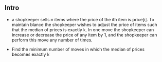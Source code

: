 ## Intro
- a shopkeeper sells n items where the price of the ith item is price[i]. To maintain blance the shopkeeper wishes to adjust the price of items such that the median of prices is exactly k. In one move the shopkeeper can increase or decrease the price of any item by 1, and the shopkeeper can perform this move any number of times. 

- Find the minimum number of moves in which the median of prices becomes exactly k